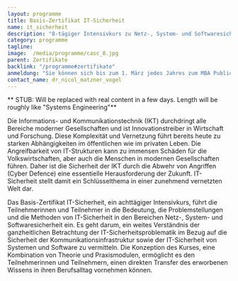 ```yaml
---
layout: programme
title: Basis-Zertifikat IT-Sicherheit
name: it_sicherheit
description: "8-tägiger Intensivkurs zu Netz-, System- und Softwaresicherheit"
category: programme
tagline: 
image:  /media/programme/casc_8.jpg
parent: Zertifikate
backlink: "/programme#zertifikate"
anmeldung: "Sie können sich bis zum 1. März jedes Jahres zum MBA Public Management anmelden, der Studiengang beginnt im April jedes Jahres."
contact_name: dr_nicol_matzner_vogel
---
```



** STUB: Will be replaced with real content in a few days. Length will be roughly like "Systems Engineering"**

Die Informations- und Kommunikationstechnik (IKT) durchdringt alle Bereiche moderner Gesellschaften und ist Innovationstreiber in Wirtschaft und Forschung. Diese Komplexität und Vernetzung führt bereits heute zu starken Abhängigkeiten im öffentlichen wie im privaten Leben. Die Angreifbarkeit von IT-Strukturen kann zu immensen Schäden für die Volkswirtschaften, aber auch die Menschen in modernen Gesellschaften führen. Daher ist die Sicherheit der IKT durch die Abwehr von Angriffen (Cyber Defence) eine essentielle Herausforderung der Zukunft. IT-Sicherheit stellt damit ein Schlüsselthema in einer zunehmend vernetzten Welt dar.

Das Basis-Zertifikat IT-Sicherheit, ein achttägiger Intensivkurs, führt die Teilnehmerinnen und Teilnehmer in die Bedeutung, die Problemstellungen und die Methoden von IT-Sicherheit in den Bereichen Netz-, System- und Softwaresicherheit ein. Es geht darum, ein weites Verständnis der ganzheitlichen Betrachtung der IT-Sicherheitsproblematik im Bezug auf die Sicherheit der Kommunikationsinfrastruktur sowie der IT-Sicherheit von Systemen und Software zu vermitteln. Die Konzeption des Kurses, eine Kombination von Theorie und Praxismodulen, ermöglicht es den Teilnehmerinnen und Teilnehmern, einen direkten Transfer des erworbenen Wissens in ihren Berufsalltag vornehmen können.


